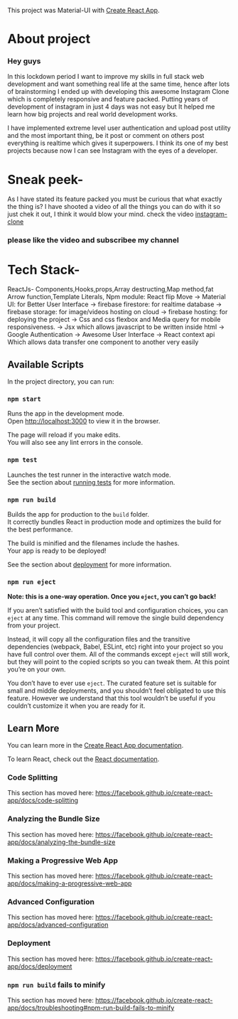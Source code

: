 This project was Material-UI with [Create React App](https://github.com/facebook/create-react-app).

# About project

### Hey guys
In this lockdown period I want to improve my skills in full stack web development and want something real life at the same time, hence after lots of brainstorming I ended up with developing this awesome Instagram Clone which is completely responsive and feature packed. Putting years of development of instagram in just 4 days was not easy but It helped me learn how big projects and real world development works.

I have implemented extreme level user authentication and upload post utility and the most important thing, be it post or comment on others post everything is realtime which gives it superpowers. I think its one of my best projects because now I can see Instagram with the eyes of a developer.


# Sneak peek-
As I have stated its feature packed you must be curious that what exactly the thing is? I have shooted a video of all the things you can do with it so just chek it out, I think it would blow your mind.
check the video [instagram-clone](https://www.youtube.com/watch?v=P28R9yhTRDA&t=21s)

### please like the video and subscribee my channel

# Tech Stack-

 ReactJs- Components,Hooks,props,Array destructing,Map method,fat Arrow function,Template Literals,
Npm module: React flip Move
-> Material UI: for Better User Interface
-> firebase firestore: for realtime database
-> firebase storage: for image/videos hosting on cloud
-> firebase hosting: for deploying the project
-> Css and css flexbox and Media query for mobile responsiveness.
-> Jsx which allows javascript to be written inside html
-> Google Authentication
-> Awesome User Interface
-> React context api Which allows data transfer one component to another very easily



## Available Scripts

In the project directory, you can run:

### `npm start`

Runs the app in the development mode.<br />
Open [http://localhost:3000](http://localhost:3000) to view it in the browser.

The page will reload if you make edits.<br />
You will also see any lint errors in the console.

### `npm test`

Launches the test runner in the interactive watch mode.<br />
See the section about [running tests](https://facebook.github.io/create-react-app/docs/running-tests) for more information.

### `npm run build`

Builds the app for production to the `build` folder.<br />
It correctly bundles React in production mode and optimizes the build for the best performance.

The build is minified and the filenames include the hashes.<br />
Your app is ready to be deployed!

See the section about [deployment](https://facebook.github.io/create-react-app/docs/deployment) for more information.

### `npm run eject`

**Note: this is a one-way operation. Once you `eject`, you can’t go back!**

If you aren’t satisfied with the build tool and configuration choices, you can `eject` at any time. This command will remove the single build dependency from your project.

Instead, it will copy all the configuration files and the transitive dependencies (webpack, Babel, ESLint, etc) right into your project so you have full control over them. All of the commands except `eject` will still work, but they will point to the copied scripts so you can tweak them. At this point you’re on your own.

You don’t have to ever use `eject`. The curated feature set is suitable for small and middle deployments, and you shouldn’t feel obligated to use this feature. However we understand that this tool wouldn’t be useful if you couldn’t customize it when you are ready for it.

## Learn More

You can learn more in the [Create React App documentation](https://facebook.github.io/create-react-app/docs/getting-started).

To learn React, check out the [React documentation](https://reactjs.org/).

### Code Splitting

This section has moved here: https://facebook.github.io/create-react-app/docs/code-splitting

### Analyzing the Bundle Size

This section has moved here: https://facebook.github.io/create-react-app/docs/analyzing-the-bundle-size

### Making a Progressive Web App

This section has moved here: https://facebook.github.io/create-react-app/docs/making-a-progressive-web-app

### Advanced Configuration

This section has moved here: https://facebook.github.io/create-react-app/docs/advanced-configuration

### Deployment

This section has moved here: https://facebook.github.io/create-react-app/docs/deployment

### `npm run build` fails to minify

This section has moved here: https://facebook.github.io/create-react-app/docs/troubleshooting#npm-run-build-fails-to-minify
